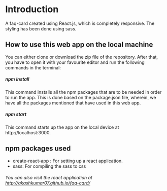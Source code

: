 # Introduction

A faq-card created using React.js, which is completely responsive. The styling has been done using sass.

## How to use this web app on the local machine

You can either clone or download the zip file of the repository. After that, you have to open it with your favourite editor and run the following commands in the terminal:

##### npm install

This command installs all the npm packages that are to be needed in order to run the app. This is done based on the package.json file, wherein, we have all the packages mentioned that have used in this web app. 

##### npm start

This command starts up the app on the local device at http://localhost:3000.

## npm packages used
- create-react-app : For setting up a react application.
- sass: For compiling the sass to css

###### You can also visit the react application at http://akashkumar07.github.io/faq-card/
